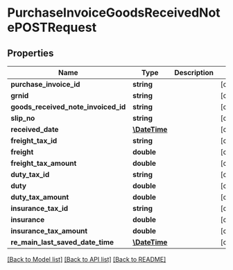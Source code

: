 # PurchaseInvoiceGoodsReceivedNotePOSTRequest

## Properties
Name | Type | Description | Notes
------------ | ------------- | ------------- | -------------
**purchase_invoice_id** | **string** |  | [optional] 
**grnid** | **string** |  | [optional] 
**goods_received_note_invoiced_id** | **string** |  | [optional] 
**slip_no** | **string** |  | [optional] 
**received_date** | [**\DateTime**](\DateTime.md) |  | [optional] 
**freight_tax_id** | **string** |  | [optional] 
**freight** | **double** |  | [optional] 
**freight_tax_amount** | **double** |  | [optional] 
**duty_tax_id** | **string** |  | [optional] 
**duty** | **double** |  | [optional] 
**duty_tax_amount** | **double** |  | [optional] 
**insurance_tax_id** | **string** |  | [optional] 
**insurance** | **double** |  | [optional] 
**insurance_tax_amount** | **double** |  | [optional] 
**re_main_last_saved_date_time** | [**\DateTime**](\DateTime.md) |  | [optional] 

[[Back to Model list]](../README.md#documentation-for-models) [[Back to API list]](../README.md#documentation-for-api-endpoints) [[Back to README]](../README.md)


